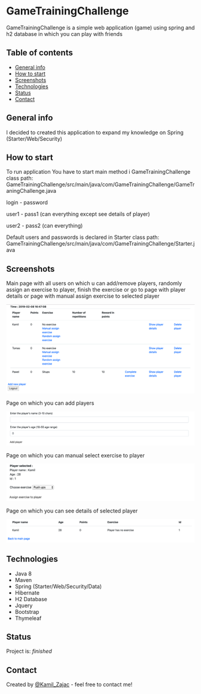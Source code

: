 # GameTrainingChallenge
GameTrainingChallenge is a simple web application (game) using spring and h2 database in which you can play with friends

## Table of contents
* [General info](#general-info)
* [How to start](#How-to-start)
* [Screenshots](#screenshots)
* [Technologies](#technologies)
* [Status](#status)
* [Contact](#contact)

## General info
I decided to created this application to expand my knowledge on Spring (Starter/Web/Security)

## How to start
To run application You have to start main method i GameTrainingChallenge class
path: GameTrainingChallenge/src/main/java/com/GameTrainingChallenge/GameTraningChallenge.java

login - password

user1 - pass1 (can everything except see details of player)

user2 - pass2 (can everything)

Default users and passwords is declared in Starter class
path: GameTrainingChallenge/src/main/java/com/GameTrainingChallenge/Starter.java

## Screenshots
Main page with all users on which u can add/remove players, randomly assign an exercise to player,
finish the exercise or go to page with player details or page with manual assign exercise to selected player

![Example screenshot](./screenshot.png)

Page on which you can add players

![Example screenshot](./screenshot4.png)

Page on which you can manual select exercise to player

![Example screenshot](./screenshot3.png)

Page on which you can see details of selected player

![Example screenshot](./screenshot2.png)

## Technologies
* Java 8
* Maven
* Spring (Starter/Web/Security/Data)
* Hibernate
* H2 Database
* Jquery
* Bootstrap
* Thymeleaf

## Status
Project is: _finished_

## Contact
Created by [@Kamil_Zajac](https://www.linkedin.com/in/kamil-zaj%C4%85c-39a350119/) - feel free to contact me!
